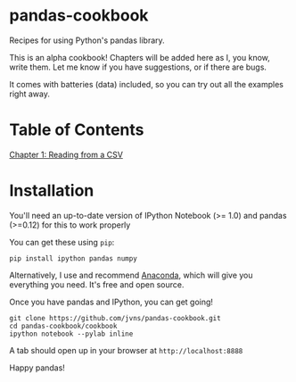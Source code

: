 pandas-cookbook
===============

Recipes for using Python's pandas library.

This is an alpha cookbook! Chapters will be added here as I, you know, write them. Let me know if you have suggestions, or if there are bugs.

It comes with batteries (data) included, so you can try out all the examples right away.

Table of Contents
=================

[Chapter 1: Reading from a CSV](http://nbviewer.ipython.org/github/jvns/pandas-cookbook/blob/master/cookbook/Chapter%201%20-%20Reading%20from%20a%20CSV.ipynb)



Installation
============

You'll need an up-to-date version of IPython Notebook (>= 1.0) and pandas (>=0.12) for this to work properly

You can get these using `pip`:

```
pip install ipython pandas numpy
```

Alternatively, I use and recommend [Anaconda](https://store.continuum.io/), which will give you everything you need. It's free and open source.

Once you have pandas and IPython, you can get going!

```
git clone https://github.com/jvns/pandas-cookbook.git
cd pandas-cookbook/cookbook
ipython notebook --pylab inline
```

A tab should open up in your browser at `http://localhost:8888`

Happy pandas!
